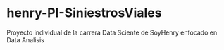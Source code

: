 # henry-PI-SiniestrosViales
Proyecto individual de la carrera Data Sciente de SoyHenry enfocado en Data Analisis
